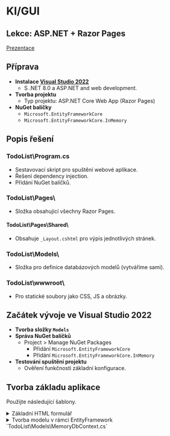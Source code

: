 # KI/GUI
## Lekce: ASP.NET + Razor Pages

[Prezentace](https://tinyurl.com/KI-GUI-PRE)

## Příprava
- **Instalace [Visual Studio 2022](https://visualstudio.microsoft.com/thank-you-downloading-visual-studio/?sku=Community&channel=Release&version=VS2022&source=VSLandingPage&cid=2030&passive=false)**
  - S .NET 8.0 a ASP.NET and web development.
- **Tvorba projektu**
  - Typ projektu: ASP.NET Core Web App (Razor Pages)
- **NuGet balíčky**
  - `Microsoft.EntityFrameworkCore`
  - `Microsoft.EntityFrameworkCore.InMemory`

## Popis řešení
### TodoList\Program.cs
- Sestavovací skript pro spuštění webové aplikace.
- Řešení dependency injection.
- Přidání NuGet balíčků.

### TodoList\Pages\
- Složka obsahující všechny Razor Pages.

#### TodoList\Pages\Shared\
- Obsahuje `_Layout.cshtml` pro výpis jednotlivých stránek.

### TodoList\Models\
- Složka pro definice databázových modelů (vytváříme sami).

### TodoList\wwwroot\
- Pro statické soubory jako CSS, JS a obrázky.

## Začátek vývoje ve Visual Studio 2022
- **Tvorba složky `Models`**
- **Správa NuGet balíčků**
  - Project > Manage NuGet Packages
    - Přidání `Microsoft.EntityFrameworkCore`
    - Přidání `Microsoft.EntityFrameworkCore.InMemory`
- **Testování spuštění projektu**
  - Ověření funkčnosti základní konfigurace.
## Tvorba základu aplikace
Použijte následující šablony.

<details>
<summary>Základní HTML formulář</summary>

Formulář využívá Bootstrap třídy pro stylování a layout, což zahrnuje třídy pro formulářové prvky, tlačítka a kontejnery. Bootstrap komponenty zlepšují vizuální prezentaci a usnadňují responsivní design.

  
```html
<!-- Příklad HTML kódu s Bootstrapem -->
```
</details>

<details>

<details>
<summary>Tvorba modelu v rámci EntityFramework `TodoList\Models\Task.cs`</summary>
  
Model obsahuje definice vlastností odpovídajících sloupcům v databázi a může zahrnovat metody pro manipulaci s daty.


```csharp
//TodoList\Models\Task.cs
using System.ComponentModel;
using System.ComponentModel.DataAnnotations;

namespace TodoList.Models
{
    public class Task
    {
        [Key]
        public int Id { get; set; }
        [DisplayName("Task")]
        [Required]
        public string TaskText { get; set; }
        [Required]
        [DefaultValueAttribute(1)]
        public double TaskPriority { get; set; }
        [Required]
        public DateTime Deadline { get; set; }
        [Required]
        [DefaultValueAttribute(false)]
        public bool Finished { get; set; }
    }
}

```
</details>

<summary>Tvorba modelu v rámci EntityFramework `TodoList\Models\MemoryDbContext.cs`</summary>
  
Zakomponování InMemory databáze


```csharp
//TodoList\Models\MemoryDbContext.cs
using Microsoft.EntityFrameworkCore;

namespace TodoList.Models
{
    public class MemoryDbContext : DbContext
    {
        public DbSet<Task> Tasks { get; set; }

        protected override void OnConfiguring(DbContextOptionsBuilder optionsBuilder)
        {
            optionsBuilder.UseInMemoryDatabase("MemoryDb");
        }
    }
}
```
</details>

